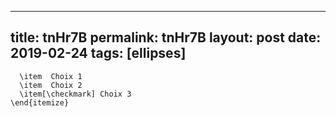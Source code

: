 ---
 title: tnHr7B
 permalink: tnHr7B
 layout: post
 date: 2019-02-24
 tags: [ellipses]
 ---

```latex\begin{itemize}[$\Box$]
  \item  Choix 1
  \item  Choix 2
  \item[\checkmark] Choix 3
\end{itemize}
```